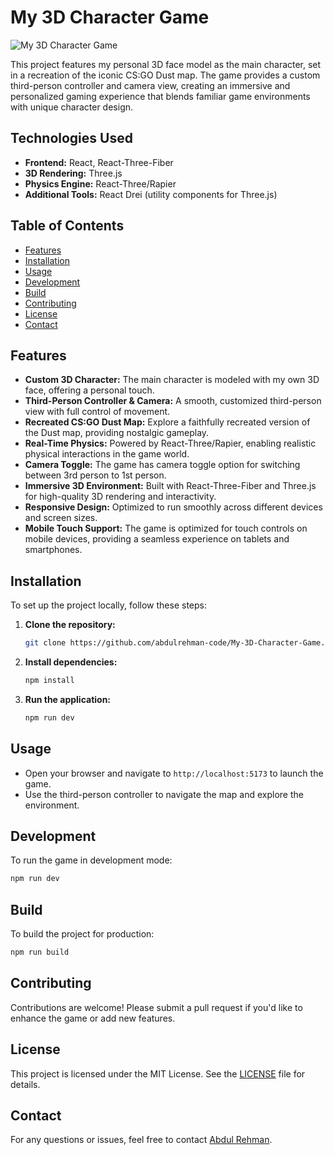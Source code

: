 # My 3D Character Game

![My 3D Character Game](https://res.cloudinary.com/dgljsrfmk/image/upload/v1728549141/oymdiwdncara9tzw9yxb.png)

This project features my personal 3D face model as the main character, set in a recreation of the iconic CS:GO Dust map. The game provides a custom third-person controller and camera view, creating an immersive and personalized gaming experience that blends familiar game environments with unique character design.

## Technologies Used

- **Frontend:** React, React-Three-Fiber
- **3D Rendering:** Three.js
- **Physics Engine:** React-Three/Rapier
- **Additional Tools:** React Drei (utility components for Three.js)

## Table of Contents

- [Features](#features)
- [Installation](#installation)
- [Usage](#usage)
- [Development](#development)
- [Build](#build)
- [Contributing](#contributing)
- [License](#license)
- [Contact](#contact)

## Features

- **Custom 3D Character:** The main character is modeled with my own 3D face, offering a personal touch.
- **Third-Person Controller & Camera:** A smooth, customized third-person view with full control of movement.
- **Recreated CS:GO Dust Map:** Explore a faithfully recreated version of the Dust map, providing nostalgic gameplay.
- **Real-Time Physics:** Powered by React-Three/Rapier, enabling realistic physical interactions in the game world.
- **Camera Toggle:** The game has camera toggle option for switching between 3rd person to 1st person.
- **Immersive 3D Environment:** Built with React-Three-Fiber and Three.js for high-quality 3D rendering and interactivity.
- **Responsive Design:** Optimized to run smoothly across different devices and screen sizes.
- **Mobile Touch Support:** The game is optimized for touch controls on mobile devices, providing a seamless experience on tablets and smartphones.

## Installation

To set up the project locally, follow these steps:

1. **Clone the repository:**

   ```bash
   git clone https://github.com/abdulrehman-code/My-3D-Character-Game.git
   ```

2. **Install dependencies:**

   ```bash
   npm install
   ```

3. **Run the application:**

   ```bash
   npm run dev
   ```

## Usage

- Open your browser and navigate to `http://localhost:5173` to launch the game.
- Use the third-person controller to navigate the map and explore the environment.

## Development

To run the game in development mode:

```bash
npm run dev
```

## Build

To build the project for production:

```bash
npm run build
```

## Contributing

Contributions are welcome! Please submit a pull request if you'd like to enhance the game or add new features.

## License

This project is licensed under the MIT License. See the [LICENSE](LICENSE) file for details.

## Contact

For any questions or issues, feel free to contact [Abdul Rehman](mailto:abdulrehman.code1@gmail.com).
